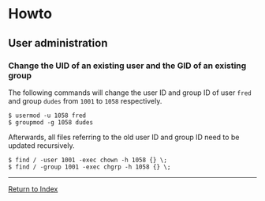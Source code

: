 # Howto

## User administration

### Change the UID of an existing user and the GID of an existing group

The following commands will change the user ID and group ID of user `fred` and group `dudes` from `1001` to `1058` respectively.

```console
$ usermod -u 1058 fred
$ groupmod -g 1058 dudes
```

Afterwards, all files referring to the old user ID and group ID need to be updated recursively.

```console
$ find / -user 1001 -exec chown -h 1058 {} \;
$ find / -group 1001 -exec chgrp -h 1058 {} \;
```

---
[Return to Index](../README.md)
